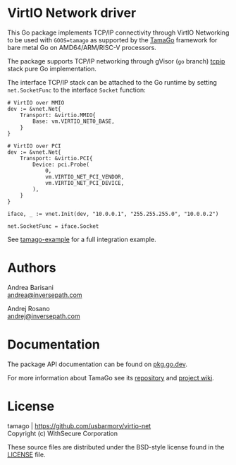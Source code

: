 VirtIO Network driver
=====================

This Go package implements TCP/IP connectivity through VirtIO Networking to be
used with `GOOS=tamago` as supported by the
[TamaGo](https://github.com/usbarmory/tamago) framework for bare metal Go on
AMD64/ARM/RISC-V processors.

The package supports TCP/IP networking through gVisor (`go` branch)
[tcpip](https://pkg.go.dev/gvisor.dev/gvisor/pkg/tcpip)
stack pure Go implementation.

The interface TCP/IP stack can be attached to the Go runtime by setting
`net.SocketFunc` to the interface `Socket` function:

```
# VirtIO over MMIO
dev := &vnet.Net{
	Transport: &virtio.MMIO{
		Base: vm.VIRTIO_NET0_BASE,
	}
}

# VirtIO over PCI
dev := &vnet.Net{
	Transport: &virtio.PCI{
		Device: pci.Probe(
			0,
			vm.VIRTIO_NET_PCI_VENDOR,
			vm.VIRTIO_NET_PCI_DEVICE,
		),
	}
}

iface, _ := vnet.Init(dev, "10.0.0.1", "255.255.255.0", "10.0.0.2")

net.SocketFunc = iface.Socket
```

See [tamago-example](https://github.com/usbarmory/tamago-example/blob/master/network/virtio.go)
for a full integration example.

Authors
=======

Andrea Barisani  
andrea@inversepath.com  

Andrej Rosano  
andrej@inversepath.com  

Documentation
=============

The package API documentation can be found on
[pkg.go.dev](https://pkg.go.dev/github.com/usbarmory/virtio-net).


For more information about TamaGo see its
[repository](https://github.com/usbarmory/tamago) and
[project wiki](https://github.com/usbarmory/tamago/wiki).

License
=======

tamago | https://github.com/usbarmory/virtio-net  
Copyright (c) WithSecure Corporation

These source files are distributed under the BSD-style license found in the
[LICENSE](https://github.com/usbarmory/virtio-net/blob/master/LICENSE) file.
